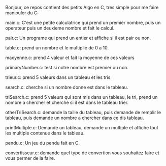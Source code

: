 Bonjour, ce repos contient des petits Algo en C, tres simple pour me faire manipuler du C:

main.c: C'est une petite calculatrice qui prend un premier nombre, puis un operateur puis un deuxieme nombre et fait le calcul.

pair.c: Un programe qui prend un entier et affiche si il est pair ou non.

table.c: prend un nombre et le multiplie de 0 a 10.

maoyenne.c: prend 4 valeur et fait la moyenne de ces valeurs

primaryNumber.c: test si notre nombre est premier ou non.

trieur.c: prend 5 valeurs dans un tableau et les tris.

search.c: cherche si un nombre donne est dans le tableau.

triSearch.c: prend 5 valeurs qui sont mis dans un tableau, le tri, prend un nombre a chercher et cherche si il est dans le tableau trier.

otherTriSearch.c: demande la taille du tableau, puis demande de remplir le tableau, puis demande un nombre a chercher dans ce dis tableau.

printMultiple.c: Demande un tableau, demande un multiple et affiche tout les multiple contenue dans le tableau.

pendu.c: Un jeu du pendu fait en C.

convertisseur.c: demande quel type de convertion vous souhaitez faire et vous permer de la faire.
